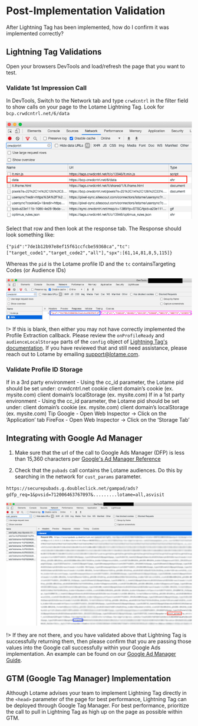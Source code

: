 # Post-Implementation Validation

After Lightning Tag has been implemented, how do I confirm it was implemented correctly?

## Lightning Tag Validations

Open your browsers DevTools and load/refresh the page that you want to test.

### Validate 1st Impression Call

In DevTools, Switch to the Network tab and type `crwdcntrl`  in the filter field to show calls on your page to the Lotame Lightning Tag. Look for `bcp.crwdcntrl.net/6/data`

![Network Tab filtered for Lightning Tag calls](../images/lt-devtools-validation-bcp1.png)

Select that row and then look at the response tab. The Response should look something like:

`{"pid":"7de1b12b97e8ef15f61ccfcbe59368ca","tc":["target_code1","target_code2","all"],"spx":[61,14,81,8,5,115]}`

Whereas the `pid` is the Lotame profile ID and the `tc` containsTargeting Codes (or Audience IDs)

![Lightning Tag 1st impression response](../images/lt-devtools-validation-bcp2.png)

!> If this is blank, then either you may not have correctly implemented the Profile Extraction callback. Please review the `onProfileReady` and `audienceLocalStorage` parts of the `config` object of [Lightning Tag's documentation](lightning-tag/detailed-reference?id=config-object). If you have reviewed that and still need assistance, please reach out to Lotame by emailing support@lotame.com.

### Validate Profile ID Storage

If in a 3rd party environment - Using the cc_id parameter, the Lotame pid should be set under:
crwdcntrl.net cookie
client domain’s cookie (ex. mysite.com)
client domain’s localStorage (ex. mysite.com)
If in a 1st party environment - Using the cc_id parameter, the Lotame pid should be set under:
client domain’s cookie (ex. mysite.com)
client domain’s localStorage (ex. mysite.com)
Tip
Google - Open Web Inspector → Click on the ‘Application’ tab
FireFox - Open Web Inspector → Click on the ‘Storage Tab’

## Integrating with Google Ad Manager

1. Make sure that the url of the call to Google Ads Manager (DFP) is less than 15,360 characters per [Google's Ad Manager Reference](https://support.google.com/admanager/answer/1628457?hl=en)

1. Check that the `pubads` call contains the Lotame audiences. Do this by searching in the network for `cust_params` parameter.

`https://securepubads.g.doubleclick.net/gampad/ads?gdfp_req=1&pvsid=712006463767097&.........lotame=all,asvisit`

![Lightning Tag 1st impression response](../images/lt-devtools-validation-google-ads.png)

!> If they are not there, and you have validated above that Lightning Tag is successfully returning them, then please confirm that you are passing those values into the Google call successfully within your Google Ads implementation. An example can be found on our [Google Ad Manager Guide](lightning-tag/implementation-google-ad-manager).

## GTM (Google Tag Manager) Implementation

Although Lotame advises your team to implement Lightning Tag directly in the `<head>` parameter of the page for best performance, Lightning Tag can be deployed through Google Tag Manager. For best performance, prioritize the call to pull in Lightning Tag as high up on the page as possible within GTM.
